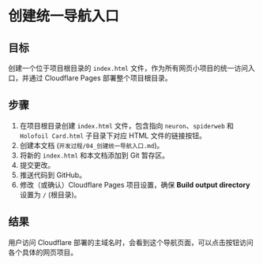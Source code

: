 # 创建统一导航入口

## 目标

创建一个位于项目根目录的 `index.html` 文件，作为所有网页小项目的统一访问入口，并通过 Cloudflare Pages 部署整个项目根目录。

## 步骤

1.  在项目根目录创建 `index.html` 文件，包含指向 `neuron`、`spiderweb` 和 `Holofoil Card.html` 子目录下对应 HTML 文件的链接按钮。
2.  创建本文档 (`开发过程/04_创建统一导航入口.md`)。
3.  将新的 `index.html` 和本文档添加到 Git 暂存区。
4.  提交更改。
5.  推送代码到 GitHub。
6.  修改（或确认）Cloudflare Pages 项目设置，确保 **Build output directory** 设置为 `/` (根目录)。

## 结果

用户访问 Cloudflare 部署的主域名时，会看到这个导航页面，可以点击按钮访问各个具体的网页项目。 